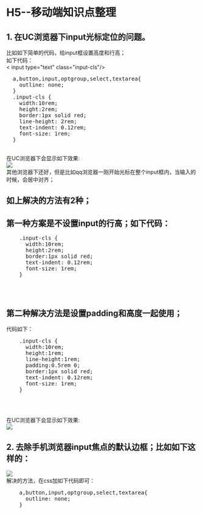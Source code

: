 # H5--移动端知识点整理 <br/>
## 1. 在UC浏览器下input光标定位的问题。<br/>
  比如如下简单的代码，给input框设置高度和行高；<br/>
  如下代码：<br/>
  &lt; input type="text" class="input-cls"/&gt;
  <pre>
  a,button,input,optgroup,select,textarea{
    outline: none;
  }
  .input-cls {
    width:10rem;
    height:2rem;
    border:1px solid red;
    line-height: 2rem;
    text-indent: 0.12rem;
    font-size: 1rem;
  }
  </pre>
  在UC浏览器下会显示如下效果: <br/>
  <img src="http://images2015.cnblogs.com/blog/561794/201606/561794-20160625170655344-1968154825.jpg"/><br/>
  其他浏览器下还好，但是比如qq浏览器一刚开始光标在整个input框内，当输入的时候，会居中对齐；<br/>
  ## 如上解决的方法有2种；<br/>
  ## 第一种方案是不设置input的行高；如下代码：<br/>
  <pre>
    .input-cls {
      width:10rem;
      height:2rem;
      border:1px solid red;
      text-indent: 0.12rem;
      font-size: 1rem;
    }
  </pre><br/>

  ## 第二种解决方法是设置padding和高度一起使用；<br/>
  代码如下：
  <pre>
    .input-cls {
      width:10rem;
      height:1rem;
      line-height:1rem;
      padding:0.5rem 0;
      border:1px solid red;
      text-indent: 0.12rem;
      font-size: 1rem;
    }
  </pre><br/>
 在UC浏览器下会显示如下效果: <br/>
  <img src="http://images2015.cnblogs.com/blog/561794/201606/561794-20160625170720844-987241925.jpg"/>
  <br/>
## 2. 去除手机浏览器input焦点的默认边框；比如如下这样的：<br/>
   <img src="http://images2015.cnblogs.com/blog/561794/201606/561794-20160625175059906-1845942393.png"/> <br/>
   解决的方法，在css加如下代码即可：
   <pre>
    a,button,input,optgroup,select,textarea{
      outline: none;
    }
   </pre>
   
